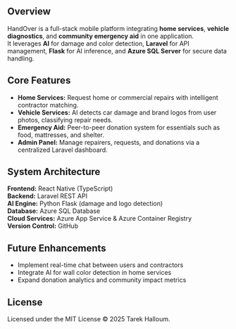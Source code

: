 ## Overview
HandOver is a full-stack mobile platform integrating **home services**, **vehicle diagnostics**, and **community emergency aid** in one application.  
It leverages **AI** for damage and color detection, **Laravel** for API management, **Flask** for AI inference, and **Azure SQL Server** for secure data handling.

## Core Features
- **Home Services:** Request home or commercial repairs with intelligent contractor matching.  
- **Vehicle Services:** AI detects car damage and brand logos from user photos, classifying repair needs.  
- **Emergency Aid:** Peer-to-peer donation system for essentials such as food, mattresses, and shelter.  
- **Admin Panel:** Manage repairers, requests, and donations via a centralized Laravel dashboard.  

## System Architecture
**Frontend:** React Native (TypeScript)  
**Backend:** Laravel REST API  
**AI Engine:** Python Flask (damage and logo detection)  
**Database:** Azure SQL Database  
**Cloud Services:** Azure App Service & Azure Container Registry  
**Version Control:** GitHub  

## Future Enhancements
- Implement real-time chat between users and contractors  
- Integrate AI for wall color detection in home services  
- Expand donation analytics and community impact metrics  

## License
Licensed under the MIT License © 2025 Tarek Halloum.
